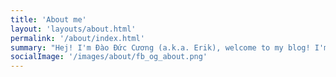 ```yaml
---
title: 'About me'
layout: 'layouts/about.html'
permalink: '/about/index.html'
summary: "Hej! I'm Đào Đức Cương (a.k.a. Erik), welcome to my blog! I'm a software engineer with four+ years of experience, actively looking to transition my career to machine learning. I'm super excited to share with you what I've learned in this blog."
socialImage: '/images/about/fb_og_about.png'
---
```

